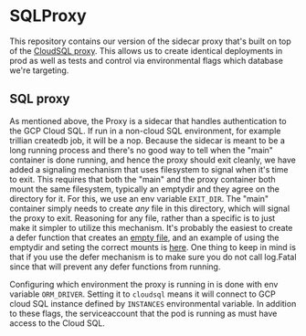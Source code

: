 # SQLProxy

This repository contains our version of the sidecar proxy that's built on top of
the [CloudSQL proxy](gcr.io/cloudsql-docker/gce-proxy:1.27.0). This allows us to
create identical deployments in prod as well as tests and control via
environmental flags which database we're targeting.

## SQL proxy

As mentioned above, the Proxy is a sidecar that handles authentication to
the GCP Cloud SQL. If run in a non-cloud SQL environment, for example trillian
createdb job, it will be a nop. Because the sidecar is meant to be a long
running process and there's no good way to tell when the "main" container is
done running, and hence the proxy should exit cleanly, we have added a signaling
mechanism that uses filesystem to signal when it's time to exit. This requires
that both the "main" and the proxy container both mount the same filesystem,
typically an emptydir and they agree on the directory for it. For this, we use
an env variable `EXIT_DIR`. The "main" container simply needs to create _any_
file in this directory, which will signal the proxy to exit. Reasoning for
any file, rather than a specific is to just make it simpler to utilize this
mechanism. It's probably the easiest to create a defer function that creates
an [empty file](../trillian/cmd/createdb/main.go), and an example of using the
emptydir and seting the correct mounts is
[here](../trillian/config/saas/createdb/300-createdb.yaml). One thing to keep
in mind is that if you use the defer mechanism is to make sure you do not call
log.Fatal since that will prevent any defer functions from running.

Configuring which environment the proxy is running in is done with env
variable `ORM_DRIVER`. Setting it to `cloudsql` means it will connect to GCP
cloud SQL instance defined by `INSTANCES` environmental variable. In addition
to these flags, the serviceaccount that the pod is running as must have
access to the Cloud SQL.